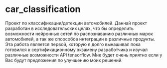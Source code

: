 # car_classification
Проект по классификации/детекции автомобилей.
Даннай проект разработан в исследовательских целях, что бы определить возможности нейронных сетей по распознаванию различных марок автомобилей, а так же споособов интеграции в различные продукты. Эта работа является первой, которую я долго вынашивал пока готовился к сертификационному экзамену разработчика и изучал различные возможности  API tensorflow. 
Мне будет очень приятно если у Вас будут предложения по улучшению моих решений.
